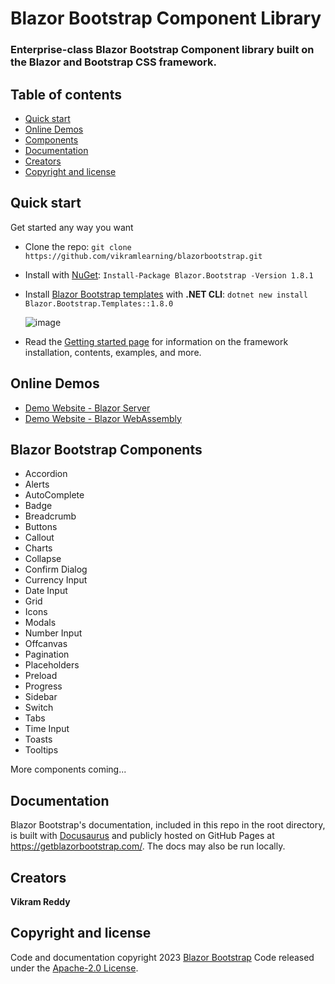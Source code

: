 ﻿# Blazor Bootstrap Component Library

### Enterprise-class Blazor Bootstrap Component library built on the Blazor and Bootstrap CSS framework.

## Table of contents

- [Quick start](#quick-start)
- [Online Demos](#online-demos)
- [Components](#blazor-bootstrap-components)
- [Documentation](#documentation)
- [Creators](#creators)
- [Copyright and license](#copyright-and-license)

## Quick start

Get started any way you want

- Clone the repo: `git clone https://github.com/vikramlearning/blazorbootstrap.git`
- Install with [NuGet](https://www.nuget.org/): `Install-Package Blazor.Bootstrap -Version 1.8.1`
- Install [Blazor Bootstrap templates](https://github.com/vikramlearning/blazorbootstrap-project-templates) with **.NET CLI**: `dotnet new install Blazor.Bootstrap.Templates::1.8.0`

  ![image](https://user-images.githubusercontent.com/2337067/233800604-43986ae7-27dd-4f17-9af6-c2f1a6f07097.png)

- Read the [Getting started page](https://getblazorbootstrap.com/docs/intro) for information on the framework installation, contents, examples, and more.

## Online Demos

- [Demo Website - Blazor Server](https://demos.blazorbootstrap.com/)
- [Demo Website - Blazor WebAssembly](https://demos.getblazorbootstrap.com/)

## Blazor Bootstrap Components

- Accordion
- Alerts
- AutoComplete
- Badge
- Breadcrumb
- Buttons
- Callout
- Charts
- Collapse
- Confirm Dialog
- Currency Input
- Date Input
- Grid
- Icons
- Modals
- Number Input
- Offcanvas
- Pagination
- Placeholders
- Preload
- Progress
- Sidebar
- Switch
- Tabs
- Time Input
- Toasts
- Tooltips

More components coming...

## Documentation

Blazor Bootstrap's documentation, included in this repo in the root directory, is built with [Docusaurus](https://docusaurus.io/) and publicly hosted on GitHub Pages at <https://getblazorbootstrap.com/>. The docs may also be run locally.

## Creators

**Vikram Reddy**

## Copyright and license

Code and documentation copyright 2023 [Blazor Bootstrap](https://getblazorbootstrap.com/) Code released under the [Apache-2.0 License](https://github.com/vikramlearning/blazorbootstrap/blob/master/LICENSE.txt).